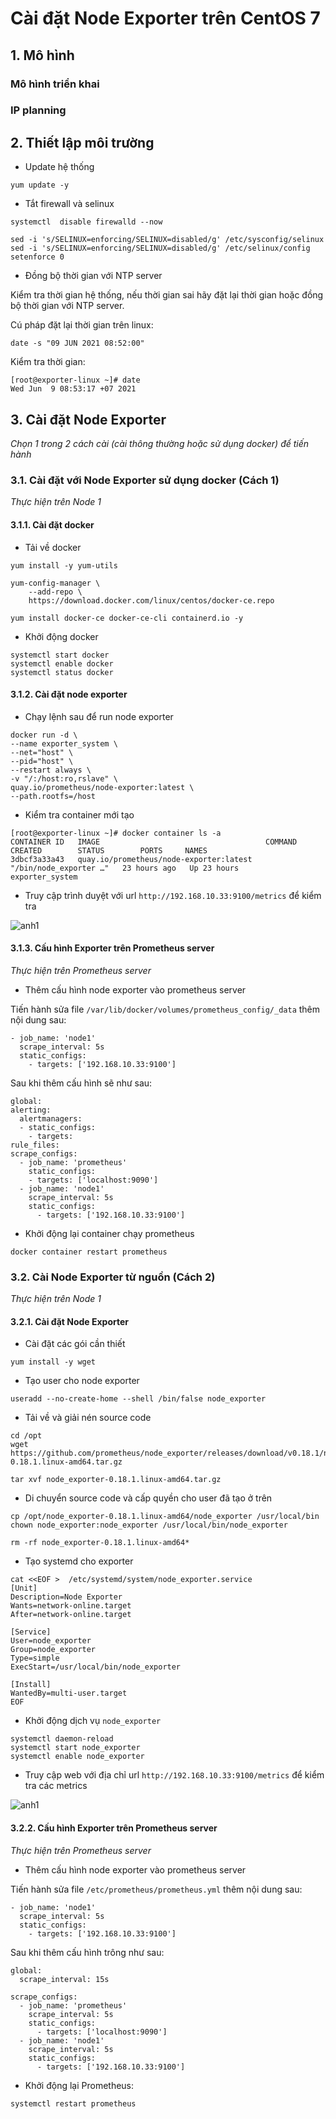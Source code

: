 # Cài đặt Node Exporter trên CentOS 7

## 1. Mô hình 

### Mô hình triển khai 

### IP planning 


## 2. Thiết lập môi trường

- Update hệ thống

```
yum update -y
```
 
- Tắt firewall và selinux

```
systemctl  disable firewalld --now
```

```
sed -i 's/SELINUX=enforcing/SELINUX=disabled/g' /etc/sysconfig/selinux
sed -i 's/SELINUX=enforcing/SELINUX=disabled/g' /etc/selinux/config
setenforce 0
```

- Đồng bộ thời gian với NTP server

Kiểm tra thời gian hệ thống, nếu thời gian sai hãy đặt lại thời gian hoặc đồng bộ thời gian với NTP server.

Cú pháp đặt lại thời gian trên linux:

```
date -s "09 JUN 2021 08:52:00"
```

Kiểm tra thời gian:

```
[root@exporter-linux ~]# date
Wed Jun  9 08:53:17 +07 2021
```

## 3. Cài đặt Node Exporter

*Chọn 1 trong 2 cách cài (cài thông thường hoặc sử dụng docker) để tiến hành*

### 3.1. Cài đặt với Node Exporter sử dụng docker (Cách 1)

*Thực hiện trên Node 1*

#### 3.1.1. Cài đặt docker 

- Tải về docker 

```
yum install -y yum-utils
```

```
yum-config-manager \
    --add-repo \
    https://download.docker.com/linux/centos/docker-ce.repo
```

```
yum install docker-ce docker-ce-cli containerd.io -y
```

-  Khởi động docker

```
systemctl start docker
systemctl enable docker
systemctl status docker
```

#### 3.1.2. Cài đặt node exporter

- Chạy lệnh sau để run node exporter

```
docker run -d \
--name exporter_system \
--net="host" \
--pid="host" \
--restart always \
-v "/:/host:ro,rslave" \
quay.io/prometheus/node-exporter:latest \
--path.rootfs=/host
```

- Kiểm tra container mới tạo

```
[root@exporter-linux ~]# docker container ls -a
CONTAINER ID   IMAGE                                     COMMAND                  CREATED        STATUS        PORTS     NAMES
3dbcf3a33a43   quay.io/prometheus/node-exporter:latest   "/bin/node_exporter …"   23 hours ago   Up 23 hours             exporter_system
```

- Truy cập trình duyệt với url `http://192.168.10.33:9100/metrics` để kiểm tra

![anh1](./images/exporter1.png)

#### 3.1.3. Cấu hình Exporter trên Prometheus server

*Thực hiện trên Prometheus server*

- Thêm cấu hình node exporter vào prometheus server

Tiến hành sửa file `/var/lib/docker/volumes/prometheus_config/_data` thêm nội dung sau:

```
- job_name: 'node1'
  scrape_interval: 5s
  static_configs:
    - targets: ['192.168.10.33:9100']
```

Sau khi thêm cấu hình sẽ như sau:

```
global:
alerting:
  alertmanagers:
  - static_configs:
    - targets:
rule_files:
scrape_configs:
  - job_name: 'prometheus'
    static_configs:
    - targets: ['localhost:9090']
  - job_name: 'node1'
    scrape_interval: 5s
    static_configs:
      - targets: ['192.168.10.33:9100']
```

- Khởi động lại container chạy prometheus 

```
docker container restart prometheus
```

### 3.2. Cài Node Exporter từ nguồn (Cách 2)

*Thực hiện trên Node 1*

#### 3.2.1. Cài đặt Node Exporter

-  Cài đặt các gói cần thiết

```
yum install -y wget
```

- Tạo user cho node exporter

```
useradd --no-create-home --shell /bin/false node_exporter
```

- Tải về và giải nén source code

```
cd /opt
wget https://github.com/prometheus/node_exporter/releases/download/v0.18.1/node_exporter-0.18.1.linux-amd64.tar.gz

tar xvf node_exporter-0.18.1.linux-amd64.tar.gz
```

- Di chuyển source code và cấp quyền cho user đã tạo ở trên

```
cp /opt/node_exporter-0.18.1.linux-amd64/node_exporter /usr/local/bin
chown node_exporter:node_exporter /usr/local/bin/node_exporter

rm -rf node_exporter-0.18.1.linux-amd64*
```

- Tạo systemd cho exporter

```
cat <<EOF >  /etc/systemd/system/node_exporter.service
[Unit]
Description=Node Exporter
Wants=network-online.target
After=network-online.target

[Service]
User=node_exporter
Group=node_exporter
Type=simple
ExecStart=/usr/local/bin/node_exporter

[Install]
WantedBy=multi-user.target
EOF
```

- Khởi động dịch vụ `node_exporter`

```
systemctl daemon-reload
systemctl start node_exporter
systemctl enable node_exporter
```

- Truy cập web với địa chỉ url `http://192.168.10.33:9100/metrics`  để kiểm tra các metrics

![anh1](./images/exporter1.png)


#### 3.2.2. Cấu hình Exporter trên Prometheus server

*Thực hiện trên Prometheus server*

- Thêm cấu hình node exporter vào prometheus server

Tiến hành sửa file `/etc/prometheus/prometheus.yml` thêm nội dung sau:

```
- job_name: 'node1'
  scrape_interval: 5s
  static_configs:
    - targets: ['192.168.10.33:9100']
```

Sau khi thêm cấu hình trông như sau:

```
global:
  scrape_interval: 15s

scrape_configs:
  - job_name: 'prometheus'
    scrape_interval: 5s
    static_configs:
      - targets: ['localhost:9090']
  - job_name: 'node1'
    scrape_interval: 5s
    static_configs:
      - targets: ['192.168.10.33:9100']
```

- Khởi động lại Prometheus:

```
systemctl restart prometheus
```

